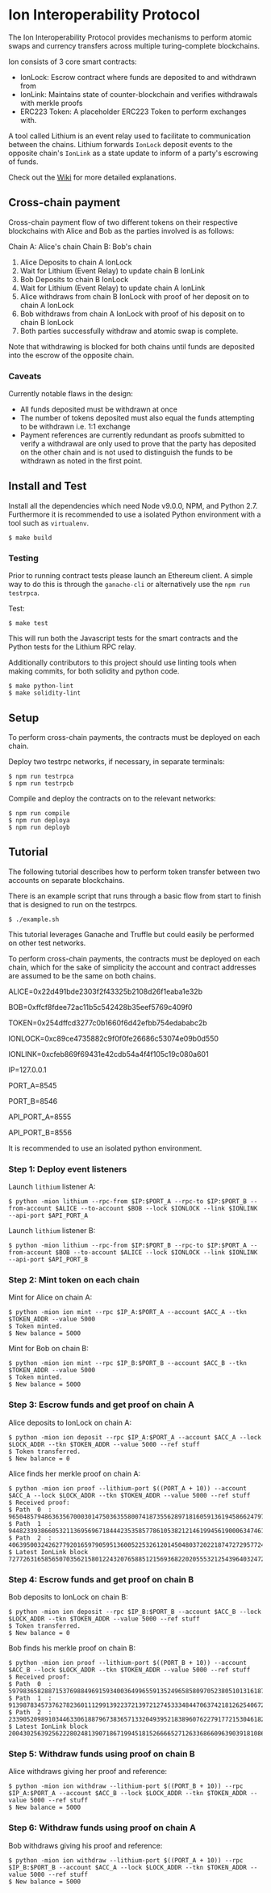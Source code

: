 # Ion Interoperability Protocol

The Ion Interoperability Protocol provides mechanisms to perform atomic swaps and currency transfers
across multiple turing-complete blockchains.

Ion consists of 3 core smart contracts:
* IonLock: Escrow contract where funds are deposited to and withdrawn from
* IonLink: Maintains state of counter-blockchain and verifies withdrawals with merkle proofs
* ERC223 Token: A placeholder ERC223 Token to perform exchanges with.

A tool called Lithium is an event relay used to facilitate to communication between the chains. Lithium forwards `IonLock` deposit events to the opposite chain's `IonLink` as a state update to inform of a party's escrowing of funds.

Check out the [Wiki](https://github.com/clearmatics/ion/wiki) for more detailed explanations.

## Cross-chain payment

Cross-chain payment flow of two different tokens on their respective blockchains with Alice and Bob as the parties involved is as follows:

Chain A: Alice's chain
Chain B: Bob's chain

1. Alice Deposits to chain A IonLock
2. Wait for Lithium (Event Relay) to update chain B IonLink
3. Bob Deposits to chain B IonLock
4. Wait for Lithium (Event Relay) to update chain A IonLink
5. Alice withdraws from chain B IonLock with proof of her deposit on to chain A IonLock
6. Bob withdraws from chain A IonLock with proof of his deposit on to chain B IonLock
7. Both parties successfully withdraw and atomic swap is complete.

Note that withdrawing is blocked for both chains until funds are deposited into the escrow of the opposite chain.

### Caveats

Currently notable flaws in the design:
* All funds deposited must be withdrawn at once
* The number of tokens deposited must also equal the funds attempting to be withdrawn i.e. 1:1 exchange
* Payment references are currently redundant as proofs submitted to verify a withdrawal are only used to prove that the party has deposited on the other chain and is not used to distinguish the funds to be withdrawn as noted in the first point.

## Install and Test

Install all the dependencies which need Node v9.0.0, NPM, and Python 2.7. Furthermore it is recommended to use a isolated Python environment with a tool such as `virtualenv`.

```
$ make build
```

### Testing

Prior to running contract tests please launch an Ethereum client. A simple way to do this is through the `ganache-cli` or alternatively use the `npm run testrpca`.

Test:
```
$ make test
```

This will run both the Javascript tests for the smart contracts and the Python tests for the Lithium RPC relay.

Additionally contributors to this project should use linting tools when making commits, for both solidity and python code.

```
$ make python-lint
$ make solidity-lint
```

## Setup

To perform cross-chain payments, the contracts must be deployed on each chain.

Deploy two testrpc networks, if necessary, in separate terminals:
```
$ npm run testrpca
$ npm run testrpcb
```

Compile and deploy the contracts on to the relevant networks:
```
$ npm run compile
$ npm run deploya
$ npm run deployb
```

## Tutorial

The following tutorial describes how to perform token transfer between two accounts on separate blockchains.

There is an example script that runs through a basic flow from start to finish that is designed to run on the testrpcs.
```
$ ./example.sh
```

This tutorial leverages Ganache and Truffle but could easily be performed on other test networks.

To perform cross-chain payments, the contracts must be deployed on each chain, which for the sake of simplicity the account and contract addresses are assumed to be the same on both chains.

ALICE=0x22d491bde2303f2f43325b2108d26f1eaba1e32b

BOB=0xffcf8fdee72ac11b5c542428b35eef5769c409f0

TOKEN=0x254dffcd3277c0b1660f6d42efbb754edababc2b

IONLOCK=0xc89ce4735882c9f0f0fe26686c53074e09b0d550

IONLINK=0xcfeb869f69431e42cdb54a4f4f105c19c080a601

IP=127.0.0.1

PORT_A=8545

PORT_B=8546

API_PORT_A=8555

API_PORT_B=8556

It is recommended to use an isolated python environment.

### Step 1: Deploy event listeners

Launch `lithium` listener A:
```
$ python -mion lithium --rpc-from $IP:$PORT_A --rpc-to $IP:$PORT_B --from-account $ALICE --to-account $BOB --lock $IONLOCK --link $IONLINK --api-port $API_PORT_A
```
Launch `lithium` listener B:
```
$ python -mion lithium --rpc-from $IP:$PORT_B --rpc-to $IP:$PORT_A --from-account $BOB --to-account $ALICE --lock $IONLOCK --link $IONLINK --api-port $API_PORT_B
```

### Step 2: Mint token on each chain

Mint for Alice on chain A:
```
$ python -mion ion mint --rpc $IP_A:$PORT_A --account $ACC_A --tkn $TOKEN_ADDR --value 5000
$ Token minted.
$ New balance = 5000
```

Mint for Bob on chain B:
```
$ python -mion ion mint --rpc $IP_B:$PORT_B --account $ACC_B --tkn $TOKEN_ADDR --value 5000
$ Token minted.
$ New balance = 5000
```

### Step 3: Escrow funds and get proof on chain A

Alice deposits to IonLock on chain A:
```
$ python -mion ion deposit --rpc $IP_A:$PORT_A --account $ACC_A --lock $LOCK_ADDR --tkn $TOKEN_ADDR --value 5000 --ref stuff
$ Token transferred.
$ New balance = 0
```

Alice finds her merkle proof on chain A:
```
$ python -mion ion proof --lithium-port $((PORT_A + 10)) --account $ACC_A --lock $LOCK_ADDR --tkn $TOKEN_ADDR --value 5000 --ref stuff
$ Received proof:
$ Path  0  :  96504857948636356700030147503635580074187355628971816059136194586624797022097
$ Path  1  :  94482339386605321136956967184442353585778610538212146199456190006347461027622
$ Path  2  :  4063950032426277920165979059513600522532612014504803720221874727295772434160
$ Latest IonLink block 72772631658565070356215801224320765885121569368220205553212543964032472153198
```

### Step 4: Escrow funds and get proof on chain B

Bob deposits to IonLock on chain B:
```
$ python -mion ion deposit --rpc $IP_B:$PORT_B --account $ACC_B --lock $LOCK_ADDR --tkn $TOKEN_ADDR --value 5000 --ref stuff
$ Token transferred.
$ New balance = 0
```

Bob finds his merkle proof on chain B:
```
$ python -mion ion proof --lithium-port $((PORT_B + 10)) --account $ACC_B --lock $LOCK_ADDR --tkn $TOKEN_ADDR --value 5000 --ref stuff
$ Received proof:
$ Path  0  :  59798365828871537698849691593400364996559135249658580970523805101316187754033
$ Path  1  :  91398783457376278236011129913922372139721274533348447063742181262540672449047
$ Path  2  :  23390520989103446330618879673836571332049395218389607622791772153046182206533
$ Latest IonLink block 20043025639256222802481390718671994518152666652712633686609639039181086747014
```

### Step 5: Withdraw funds using proof on chain B

Alice withdraws giving her proof and reference:
```
$ python -mion ion withdraw --lithium-port $((PORT_B + 10)) --rpc $IP_A:$PORT_A --account $ACC_B --lock $LOCK_ADDR --tkn $TOKEN_ADDR --value 5000 --ref stuff
$ New balance = 5000
```

### Step 6: Withdraw funds using proof on chain A

Bob withdraws giving his proof and reference:
```
$ python -mion ion withdraw --lithium-port $((PORT_A + 10)) --rpc $IP_B:$PORT_B --account $ACC_A --lock $LOCK_ADDR --tkn $TOKEN_ADDR --value 5000 --ref stuff
$ New balance = 5000
```
